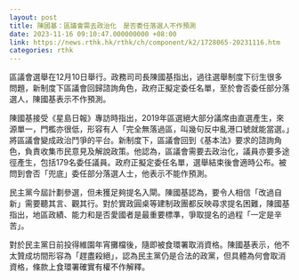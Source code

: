 ```yaml
---
layout: post
title: 陳國基：區議會需去政治化　是否委任落選人不作預測
date: 2023-11-16 09:10:47.000000000 +08:00
link: https://news.rthk.hk/rthk/ch/component/k2/1728065-20231116.htm
categories: rthk
---
```


區議會選舉在12月10日舉行。政務司司長陳國基指出，過往選舉制度下衍生很多問題，新制度下區議會回歸諮詢角色，政府正擬定委任名單，至於會否委任部分落選人，陳國基表示不作預測。

陳國基接受《星島日報》專訪時指出，2019年區選絕大部分議席由直選產生，來源單一，門檻亦很低，形容有人「完全無落過區，叫幾句反中亂港口號就能當選。」將區議會變成政治鬥爭的平台。新制度下，區議會回到《基本法》要求的諮詢角色，負責收集市民意見及解說政策。他認為，區議會需要去政治化，議員亦要多途徑產生，包括179名委任議員。政府正擬定委任名單，選舉結束後會適時公布。被問到會否「兜底」委任部分落選人士，他表示不能作預測。

民主黨今屆計劃參選，但未獲足夠提名入閘。陳國基認為，要令人相信「改過自新」需要聽其言、觀其行。對於實政圓桌等建制政團都反映尋求提名困難，陳國基指出，地區政績、能力和是否愛國者是最重要標準，爭取提名的過程「一定是辛苦」。

對於民主黨日前投得維園年宵攤檔後，隨即被食環署取消資格。陳國基表示，他不太贊成坊間形容為「趕盡殺絕」，認為民主黨仍是合法的政黨，但具體為何會取消資格，條款上食環署確實有權不作解釋。
